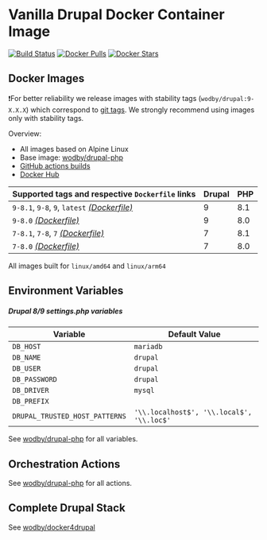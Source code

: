 # Vanilla Drupal Docker Container Image

[![Build Status](https://github.com/wodby/drupal/workflows/Build%20docker%20image/badge.svg)](https://github.com/wodby/drupal/actions)
[![Docker Pulls](https://img.shields.io/docker/pulls/wodby/drupal.svg)](https://hub.docker.com/r/wodby/drupal)
[![Docker Stars](https://img.shields.io/docker/stars/wodby/drupal.svg)](https://hub.docker.com/r/wodby/drupal)

## Docker Images

❗For better reliability we release images with stability tags (`wodby/drupal:9-X.X.X`) which correspond to [git tags](https://github.com/wodby/drupal/releases). We strongly recommend using images only with stability tags. 

Overview:

- All images based on Alpine Linux
- Base image: [wodby/drupal-php](https://github.com/wodby/drupal-php)
- [GitHub actions builds](https://github.com/wodby/drupal/actions) 
- [Docker Hub](https://hub.docker.com/r/wodby/drupal)

| Supported tags and respective `Dockerfile` links                                                         | Drupal | PHP |
|----------------------------------------------------------------------------------------------------------|--------|-----|
| `9-8.1`, `9-8`, `9`, `latest` [_(Dockerfile)_](https://github.com/wodby/drupal/tree/master/9/Dockerfile) | 9      | 8.1 |
| `9-8.0` [_(Dockerfile)_](https://github.com/wodby/drupal/tree/master/9/Dockerfile)                       | 9      | 8.0 |
| `7-8.1`, `7-8`, `7` [_(Dockerfile)_](https://github.com/wodby/drupal/tree/master/7/Dockerfile)           | 7      | 8.1 |
| `7-8.0` [_(Dockerfile)_](https://github.com/wodby/drupal/tree/master/7/Dockerfile)                       | 7      | 8.0 |

All images built for `linux/amd64` and `linux/arm64`

## Environment Variables

##### Drupal 8/9 settings.php variables

| Variable                       | Default Value                             |
|--------------------------------|-------------------------------------------|
| `DB_HOST`                      | `mariadb`                                 |
| `DB_NAME`                      | `drupal`                                  |
| `DB_USER`                      | `drupal`                                  |
| `DB_PASSWORD`                  | `drupal`                                  |
| `DB_DRIVER`                    | `mysql`                                   |
| `DB_PREFIX`                    |                                           |
| `DRUPAL_TRUSTED_HOST_PATTERNS` | `'\\.localhost$', '\\.local$', '\\.loc$'` |

See [wodby/drupal-php](https://github.com/wodby/drupal-php) for all variables.

## Orchestration Actions

See [wodby/drupal-php](https://github.com/wodby/drupal-php) for all actions.

## Complete Drupal Stack

See [wodby/docker4drupal](https://github.com/wodby/docker4drupal)

